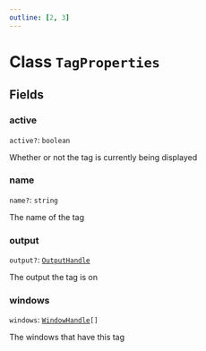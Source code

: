 ```yaml
---
outline: [2, 3]
---
```


# Class `TagProperties`




## Fields

### active <Badge type="danger" text="nullable" />

`active?`: <code>boolean</code>

Whether or not the tag is currently being displayed

### name <Badge type="danger" text="nullable" />

`name?`: <code>string</code>

The name of the tag

### output <Badge type="danger" text="nullable" />

`output?`: <code><a href="/classes/OutputHandle">OutputHandle</a></code>

The output the tag is on

### windows

`windows`: <code><a href="/classes/WindowHandle">WindowHandle</a>[]</code>

The windows that have this tag


